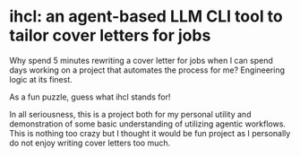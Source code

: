 # ihcl: an agent-based LLM CLI tool to tailor cover letters for jobs

Why spend 5 minutes rewriting a cover letter for jobs when I can spend days working on a project that automates the process for me? Engineering logic at its finest. 

As a fun puzzle, guess what ihcl stands for!

In all seriousness, this is a project both for my personal utility and demonstration of some basic understanding of utilizing agentic workflows. This is nothing too crazy but I thought it would be fun project as I personally do not enjoy writing cover letters too much. 


